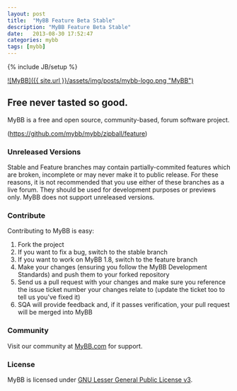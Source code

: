 ```yaml
---
layout: post
title:  "MyBB Feature Beta Stable"
description: "MyBB Feature Beta Stable"
date:   2013-08-30 17:52:47
categories: mybb
tags: [mybb]
---
```

{% include JB/setup %}


[![MyBB]({{ site.url }}/assets/img/posts/mybb-logo.png "MyBB")](http://www.mybb.com "MyBB")

## Free never tasted so good.
MyBB is a free and open source, community-based, forum software project.

(https://github.com/mybb/mybb/zipball/feature)

### Unreleased Versions
Stable and Feature branches may contain partially-commited features which are broken, incomplete or may never make it to public release. For these reasons, it is not recommended that you use either of these branches as a live forum. They should be used for development purposes or previews only.
MyBB does not support unreleased versions.

### Contribute
Contributing to MyBB is easy:

1. Fork the project
2. If you want to fix a bug, switch to the stable branch
3. If you want to work on MyBB 1.8, switch to the feature branch
4. Make your changes (ensuring you follow the MyBB Development Standards) and push them to your forked repository
5. Send us a pull request with your changes and make sure you reference the issue ticket number your changes relate to (update the ticket too to tell us you've fixed it)
6. SQA will provide feedback and, if it passes verification, your pull request will be merged into MyBB

### Community
Visit our community at [MyBB.com](http://www.mybb.com) for support.

### License
MyBB is licensed under [GNU Lesser General Public License v3](http://www.mybb.com/about/license).
